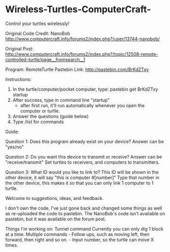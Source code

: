 # Wireless-Turtles-ComputerCraft-
Control your turtles wirelessly!

Original Code Credit:
NanoBob http://www.computercraft.info/forums2/index.php?/user/13744-nanobob/

Original Post:
http://www.computercraft.info/forums2/index.php?/topic/12508-remote-controlled-turtle/page__fromsearch__1

Program: RemoteTurtle
Pastebin Link: http://pastebin.com/BrKdZTxy

Instructions:
  1. In the turtle/computer/pocket computer, type:
        pastebin get BrKdZTxy startup
  2. After success, type in command line "startup"
        - after first run, it'll run automatically whenever you open the computer or turtle.
  3. Answer the questions (guide below)
  4. Type /list for commands
  
Guide:

  Question 1:
      Does this program already exist on your device?
      Answer can be "yes/no"
      
  Question 2:
      Do you want this device to transmit or receive?
      Answer can be "receive/transmit"
      Set turtles to receivers, and computers to transmitters.
      
  Question 3:
       What ID would you like to link to?
       This ID will be shown in the other device, it will say "this is computer #[number]"
       Type that number in the other device, this makes it so that you can only link 1 computer to 1 turtle.
       
Welcome to suggestions, ideas, and feedback.

I don't own the code, I've just gone back and changed some things as well as re-uploaded the code to pastebin. The NanoBob's code isn't available on pastebin, but it was available on the forum post.

Things I'm working on:
  Tunnel command
    Currently you can only dig 1 block at a time.
  Multiple commands
    - Follow ups, such as moving left, then forward, then right and so on.
    - Input number, so the turtle can move X times.
       
